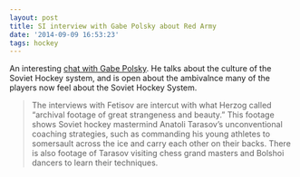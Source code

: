 ```yaml
---
layout: post
title: SI interview with Gabe Polsky about Red Army
date: '2014-09-09 16:53:23'
tags: hockey
---
```


An interesting [chat with Gabe Polsky](http://www.si.com/extra-mustard/2014/09/08/qa-gabe-polsky-director-red-army).  He talks about the culture of the Soviet Hockey system, and is open about the ambivalnce many of the players now feel about the Soviet Hockey System.

> The interviews with Fetisov are intercut with what Herzog called “archival footage of great strangeness and beauty.” This footage shows Soviet hockey mastermind Anatoli Tarasov’s unconventional coaching strategies, such as commanding his young athletes to somersault across the ice and carry each other on their backs. There is also footage of Tarasov visiting chess grand masters and Bolshoi dancers to learn their techniques.
